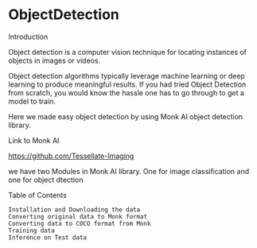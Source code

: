 # ObjectDetection

Introduction

Object detection is a computer vision technique for locating instances of objects in images or videos.

Object detection algorithms typically leverage machine learning or deep learning to produce meaningful results. If you had tried Object Detection from scratch, you would know the hassle one has to go through to get a model to train.

Here we made easy object detection by using Monk AI object detection library.

Link to Monk AI

https://github.com/Tessellate-Imaging

we have two Modules in Monk AI library. One for image classification and one for object dtection

Table of Contents

    Installation and Downloading the data  
    Converting original data to Monk format
    Converting data to COCO format from Monk 
    Training data
    Inference on Test data
    
    

